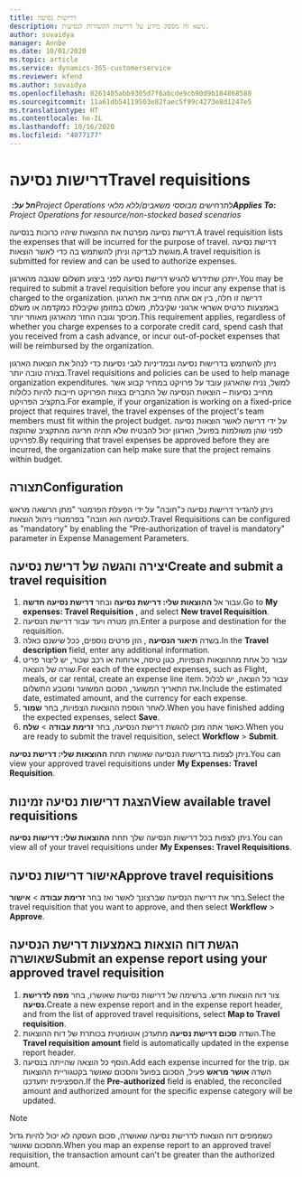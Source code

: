 ```yaml
---
title: דרישות נסיעה
description: נושא זה מספק מידע על דרישות הקשורות לנסיעות.
author: suvaidya
manager: Annbe
ms.date: 10/01/2020
ms.topic: article
ms.service: dynamics-365-customerservice
ms.reviewer: kfend
ms.author: suvaidya
ms.openlocfilehash: 0261405abb9305d7f6abcde9cb90d9b184868580
ms.sourcegitcommit: 11a61db54119503e82faec5f99c4273e8d1247e5
ms.translationtype: HT
ms.contentlocale: he-IL
ms.lasthandoff: 10/16/2020
ms.locfileid: "4077177"
---
```

# <a name="travel-requisitions"></a><span data-ttu-id="36e9b-103">דרישות נסיעה</span><span class="sxs-lookup"><span data-stu-id="36e9b-103">Travel requisitions</span></span>

<span data-ttu-id="36e9b-104">_**חל על:** ‏Project Operations לתרחישים מבוססי משאבים/ללא מלאי_</span><span class="sxs-lookup"><span data-stu-id="36e9b-104">_**Applies To:** Project Operations for resource/non-stocked based scenarios_</span></span>

<span data-ttu-id="36e9b-105">דרישת נסיעה מפרטת את ההוצאות שיהיו כרוכות בנסיעה.</span><span class="sxs-lookup"><span data-stu-id="36e9b-105">A travel requisition lists the expenses that will be incurred for the purpose of travel.</span></span> <span data-ttu-id="36e9b-106">דרישת נסיעה מוגשת לבדיקה וניתן להשתמש בה כדי לאשר הוצאות.</span><span class="sxs-lookup"><span data-stu-id="36e9b-106">A travel requisition is submitted for review and can be used to authorize expenses.</span></span>

<span data-ttu-id="36e9b-107">ייתכן שתידרש להגיש דרישת נסיעה לפני ביצוע תשלום שנגבה מהארגון.</span><span class="sxs-lookup"><span data-stu-id="36e9b-107">You may be required to submit a travel requisition before you incur any expense that is charged to the organization.</span></span> <span data-ttu-id="36e9b-108">דרישה זו חלה, בין אם אתה מחייב את הארגון באמצעות כרטיס אשראי ארגוני שקיבלת, משלם במזומן שקיבלת כמקדמה או משלם מכיסך וגובה החזר מהארגון מאוחר יותר.</span><span class="sxs-lookup"><span data-stu-id="36e9b-108">This requirement applies, regardless of whether you charge expenses to a corporate credit card, spend cash that you received from a cash advance, or incur out-of-pocket expenses that will be reimbursed by the organization.</span></span>

<span data-ttu-id="36e9b-109">ניתן להשתמש בדרישות נסיעה ובמדיניות לגבי נסיעות כדי לנהל את הוצאות הארגון בצורה טובה יותר.</span><span class="sxs-lookup"><span data-stu-id="36e9b-109">Travel requisitions and policies can be used to help manage organization expenditures.</span></span> <span data-ttu-id="36e9b-110">למשל, נניח שהארגון עובד על פרויקט במחיר קבוע אשר מחייב נסיעות – הוצאות הנסיעה של החברים בצוות הפרויקט חייבות להיות כלולות בתקציב הפרויקט.</span><span class="sxs-lookup"><span data-stu-id="36e9b-110">For example, if your organization is working on a fixed-price project that requires travel, the travel expenses of the project's team members must fit within the project budget.</span></span> <span data-ttu-id="36e9b-111">על ידי דרישה לאשר הוצאות נסיעה לפני שהן משולמות בפועל, הארגון יכול להבטיח שלא תהיה חריגה מהתקציב שהוקצה לפרויקט.</span><span class="sxs-lookup"><span data-stu-id="36e9b-111">By requiring that travel expenses be approved before they are incurred, the organization can help make sure that the project remains within budget.</span></span>

## <a name="configuration"></a><span data-ttu-id="36e9b-112">תצורה</span><span class="sxs-lookup"><span data-stu-id="36e9b-112">Configuration</span></span> 

<span data-ttu-id="36e9b-113">ניתן להגדיר דרישות נסיעה כ"חובה" על ידי הפעלת הפרמטר "מתן הרשאה מראש לנסיעה הוא חובה" בפרמטרי ניהול הוצאות.</span><span class="sxs-lookup"><span data-stu-id="36e9b-113">Travel Requisitions can be configured as "mandatory" by enabling the "Pre-authorization of travel is mandatory" parameter in Expense Management Parameters.</span></span> 

## <a name="create-and-submit-a-travel-requisition"></a><span data-ttu-id="36e9b-114">יצירה והגשה של דרישת נסיעה</span><span class="sxs-lookup"><span data-stu-id="36e9b-114">Create and submit a travel requisition</span></span>

1. <span data-ttu-id="36e9b-115">עבור אל **ההוצאות שלי: דרישת נסיעה** ובחר **דרישת נסיעה חדשה**.</span><span class="sxs-lookup"><span data-stu-id="36e9b-115">Go to **My expenses: Travel Requisition** , and select **New travel Requisition**.</span></span>
2. <span data-ttu-id="36e9b-116">הזן מטרה ויעד עבור דרישת הנסיעה.</span><span class="sxs-lookup"><span data-stu-id="36e9b-116">Enter a purpose and destination for the requisition.</span></span>
3. <span data-ttu-id="36e9b-117">בשדה **תיאור הנסיעה** , הזן פרטים נוספים, ככל שישנם כאלה.</span><span class="sxs-lookup"><span data-stu-id="36e9b-117">In the  **Travel description** field, enter any additional information.</span></span> 
4. <span data-ttu-id="36e9b-118">עבור כל אחת מההוצאות הצפויות, כגון טיסה, ארוחות או רכב שכור, יש ליצור פריט שורה של הוצאה.</span><span class="sxs-lookup"><span data-stu-id="36e9b-118">For each of the expected expenses, such as Flight, meals, or car rental, create an expense line item.</span></span> <span data-ttu-id="36e9b-119">עבור כל הוצאה, יש לכלול את התאריך המשוער, הסכום המשוער ומטבע התשלום.</span><span class="sxs-lookup"><span data-stu-id="36e9b-119">Include the estimated date, estimated amount, and the currency for each expense.</span></span> 
5. <span data-ttu-id="36e9b-120">לאחר הוספת ההוצאות הצפויות, בחר **שמור**.</span><span class="sxs-lookup"><span data-stu-id="36e9b-120">When you have finished adding the expected expenses, select **Save**.</span></span>
6. <span data-ttu-id="36e9b-121">כאשר אתה מוכן להגשת דרישת הנסיעה, בחר **זרימת עבודה** > **שלח**.</span><span class="sxs-lookup"><span data-stu-id="36e9b-121">When you are ready to submit the travel requisition, select **Workflow** > **Submit**.</span></span>

<span data-ttu-id="36e9b-122">ניתן לצפות בדרישות הנסיעה שאושרו תחת **ההוצאות שלי: דרישת נסיעה**.</span><span class="sxs-lookup"><span data-stu-id="36e9b-122">You can view your approved travel requisitions under **My Expenses: Travel Requisition**.</span></span> 

## <a name="view-available-travel-requisitions"></a><span data-ttu-id="36e9b-123">הצגת דרישות נסיעה זמינות</span><span class="sxs-lookup"><span data-stu-id="36e9b-123">View available travel requisitions</span></span>

<span data-ttu-id="36e9b-124">ניתן לצפות בכל דרישות הנסיעה שלך תחת **ההוצאות שלי: דרישות נסיעה**.</span><span class="sxs-lookup"><span data-stu-id="36e9b-124">You can view all of your travel requisitions under **My Expenses: Travel Requisitions**.</span></span>

## <a name="approve-travel-requisitions"></a><span data-ttu-id="36e9b-125">אישור דרישות נסיעה</span><span class="sxs-lookup"><span data-stu-id="36e9b-125">Approve travel requisitions</span></span>

<span data-ttu-id="36e9b-126">בחר את דרישת הנסיעה שברצונך לאשר ואז בחר **זרימת עבודה** > **אישור**.</span><span class="sxs-lookup"><span data-stu-id="36e9b-126">Select the travel requisition that you want to approve, and then select **Workflow** > **Approve**.</span></span>  

## <a name="submit-an-expense-report-using-your-approved-travel-requisition"></a><span data-ttu-id="36e9b-127">הגשת דוח הוצאות באמצעות דרישת הנסיעה שאושרה</span><span class="sxs-lookup"><span data-stu-id="36e9b-127">Submit an expense report using your approved travel requisition</span></span>

1. <span data-ttu-id="36e9b-128">צור דוח הוצאות חדש. ברשימה של דרישות נסיעות שאושרו, בחר **מפה לדרישת נסיעה**.</span><span class="sxs-lookup"><span data-stu-id="36e9b-128">Create a new expense report and in the expense report header, and from the list of approved travel requisitions, select **Map to Travel requisition**.</span></span>
2. <span data-ttu-id="36e9b-129">השדה **סכום דרישת נסיעה** מתעדכן אוטומטית בכותרת של דוח ההוצאות.</span><span class="sxs-lookup"><span data-stu-id="36e9b-129">The **Travel requisition amount** field is automatically updated in the expense report header.</span></span>
3. <span data-ttu-id="36e9b-130">הוסף כל הוצאה שהייתה בנסיעה.</span><span class="sxs-lookup"><span data-stu-id="36e9b-130">Add each expense incurred for the trip.</span></span> <span data-ttu-id="36e9b-131">אם השדה **אושר מראש** פעיל, הסכום בפועל והסכום שאושר בקטגוריית ההוצאות הספציפית יתעדכנו.</span><span class="sxs-lookup"><span data-stu-id="36e9b-131">If the **Pre-authorized** field is enabled, the reconciled amount and authorized amount for the specific expense category will be updated.</span></span>

> [!NOTE]
> <span data-ttu-id="36e9b-132">כשממפים דוח הוצאות לדרישת נסיעה שאושרה, סכום העסקה לא יכול להיות גדול מהסכום שאושר.</span><span class="sxs-lookup"><span data-stu-id="36e9b-132">When you map an expense report to an approved travel requisition, the transaction amount can't be greater than the authorized amount.</span></span> 

